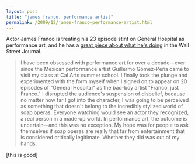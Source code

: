 ```yaml
---
layout: post
title: "james franco, performance artist"
permalink: /2009/12/james-franco-performance-artist.html
---
```


Actor James Franco is treating his 23 episode stint on General Hospital as performance art, and he has a [great piece about what he's doing](http://online.wsj.com/article/SB10001424052748704107104574570313372878136.html) in the Wall Street Journal.

> I have been obsessed with performance art for over a decade—ever since the Mexican performance artist Guillermo Gómez-Peña came to visit my class at Cal Arts summer school. I finally took the plunge and experimented with the form myself when I signed on to appear on 20 episodes of "General Hospital" as the bad-boy artist "Franco, just Franco." I disrupted the audience's suspension of disbelief, because no matter how far I got into the character, I was going to be perceived as something that doesn't belong to the incredibly stylized world of soap operas. Everyone watching would see an actor they recognized, a real person in a made-up world. In performance art, the outcome is uncertain—and this was no exception. My hope was for people to ask themselves if soap operas are really that far from entertainment that is considered critically legitimate. Whether they did was out of my hands.

\[this is good\]